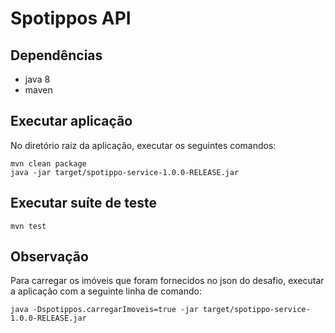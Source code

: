 # Spotippos API

## Dependências
* java 8
* maven

## Executar aplicação
No diretório raiz da aplicação, executar os seguintes comandos:
```
mvn clean package
java -jar target/spotippo-service-1.0.0-RELEASE.jar
```

## Executar suíte de teste
```
mvn test
```

## Observação
Para carregar os imóveis que foram fornecidos no json do desafio, executar a aplicação com a seguinte linha de comando:
```
java -Dspotippos.carregarImoveis=true -jar target/spotippo-service-1.0.0-RELEASE.jar
```